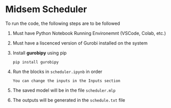 # Midsem Scheduler

To run the code, the following steps are to be followed

1. Must have Python Notebook Running Environemnt (VSCode, Colab, etc.)

2. Must have a liscenced version of Gurobi installed on the system

3. Install **gurobipy** using pip

   ```
   pip install gurobipy
   ```

4. Run the blocks in `scheduler.ipynb` in order

   ```
   You can change the inputs in the Inputs section
   ```

5. The saved model will be in the file `scheduler.mlp`

6. The outputs will be generated in the `schedule.txt` file
